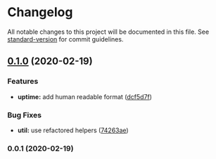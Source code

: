 # Changelog

All notable changes to this project will be documented in this file. See [standard-version](https://github.com/conventional-changelog/standard-version) for commit guidelines.

## [0.1.0](https://github.com/julie-ng/standard-healthcheck/compare/v0.0.1...v0.1.0) (2020-02-19)


### Features

* **uptime:** add human readable format ([dcf5d7f](https://github.com/julie-ng/standard-healthcheck/commit/dcf5d7fcaec14a7094dcacd877aa8effc818b150))


### Bug Fixes

* **util:** use refactored helpers ([74263ae](https://github.com/julie-ng/standard-healthcheck/commit/74263aebbf036098f116864600aad159bd19ef9c))

### 0.0.1 (2020-02-19)
